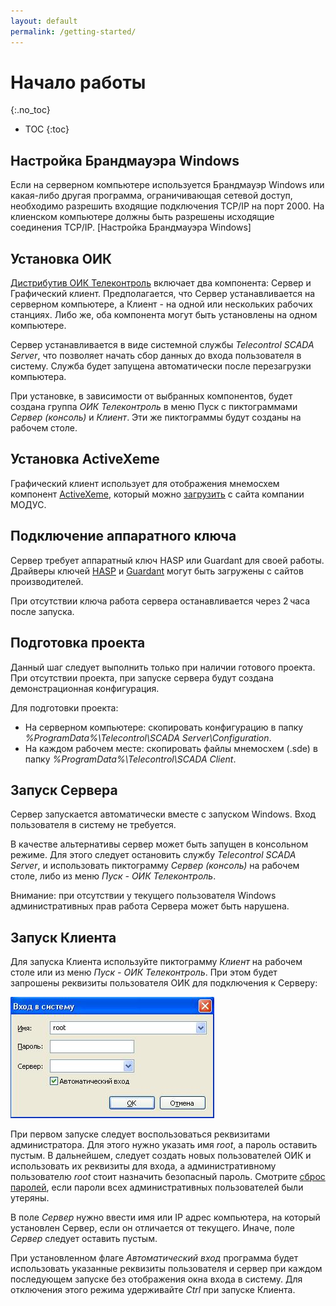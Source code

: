 ```yaml
---
layout: default
permalink: /getting-started/
---
```


# Начало работы
{:.no_toc}

* TOC
{:toc}

## Настройка Брандмауэра Windows

Если на серверном компьютере используется Брандмауэр Windows или какая-либо другая программа, ограничивающая сетевой доступ, необходимо разрешить входящие подключения TCP/IP на порт 2000. На клиенском компьютере должны быть разрешены исходящие соединения TCP/IP. [Настройка Брандмауэра Windows]


## Установка ОИК

[Дистрибутив ОИК Телеконтроль](http://telecontrol.ru/deploy/telecontrol-scada-1.15.3.msi) включает два компонента: Сервер и Графический клиент. Предполагается, что Сервер устанавливается на серверном компьютере, а Клиент - на одной или нескольких рабочих станциях. Либо же, оба компонента могут быть установлены на одном компьютере.

Сервер устанавливается в виде системной службы *Telecontrol SCADA Server*, что позволяет начать сбор данных до входа пользователя в систему. Служба будет запущена автоматически после перезагрузки компьютера.

При установке, в зависимости от выбранных компонентов, будет создана группа *ОИК Телеконтроль* в меню Пуск с пиктограммами *Сервер (консоль)* и *Клиент*. Эти же пиктограммы будут созданы на рабочем столе.


## Установка ActiveXeme

Графический клиент использует для отображения мнемосхем компонент [ActiveXeme](http://swman.ru/content/blogcategory/21/49/), который можно [загрузить](http://swman.ru/download/520/ActivesXeme_5.20.101_setup.exe) с сайта компании МОДУС.


## Подключение аппаратного ключа

Сервер требует аппаратный ключ HASP или Guardant для своей работы. Драйверы ключей [HASP](https://sentinelcustomer.gemalto.com/sentinelsupport/) и [Guardant](https://www.guardant.ru/support/download/drivers/) могут быть загружены с сайтов производителей.

При отсутствии ключа работа сервера останавливается через 2 часа после запуска.


## Подготовка проекта

Данный шаг следует выполнить только при наличии готового проекта. При отсутствии проекта, при запуске сервера будут создана демонстрационная конфигурация.

Для подготовки проекта:
* На серверном компьютере: скопировать конфигурацию в папку *%ProgramData%\Telecontrol\SCADA Server\Configuration*.
* На каждом рабочем месте: скопировать файлы мнемосхем (.sde) в папку *%ProgramData%\Telecontrol\SCADA Client*.


## Запуск Сервера

Сервер запускается автоматически вместе с запуском Windows. Вход пользователя в систему не требуется.

В качестве альтернативы сервер может быть запущен в консольном режиме. Для этого следует остановить службу *Telecontrol SCADA Server*, и использовать пиктограмму *Сервер (консоль)* на рабочем столе, либо из меню *Пуск - ОИК Телеконтроль*.

Внимание: при отсутствии у текущего пользователя Windows административных прав работа Сервера может быть нарушена.


## Запуск Клиента

Для запуска Клиента используйте пиктограмму *Клиент* на рабочем столе или из меню *Пуск - ОИК Телеконтроль*. При этом будет запрошены реквизиты пользователя ОИК для подключения к Серверу:

![](img/login.jpg)

При первом запуске следует воспользоваться реквизитами администратора. Для этого нужно указать имя *root*, а 
пароль оставить пустым. В дальнейшем, следует создать новых пользователей ОИК и использовать их реквизиты для входа, а  административному пользователю *root* стоит назначить безопасный пароль. Смотрите [сброс паролей](client.md/#reset-passwords), если пароли всех административных пользователей были утеряны.

В поле *Сервер* нужно ввести имя или IP адрес компьютера, на который установлен Сервер, если он отличается от текущего. Иначе, поле *Сервер* следует оставить пустым.

При установленном флаге *Автоматический вход* программа будет использовать указанные реквизиты пользователя и сервер при каждом последующем запуске без отображения окна входа в систему. Для отключения этого режима удерживайте *Ctrl* при запуске Клиента.